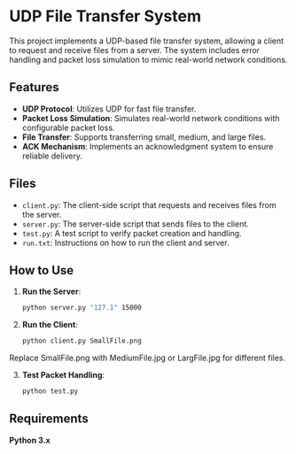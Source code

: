 # UDP File Transfer System

This project implements a UDP-based file transfer system, allowing a client to request and receive files from a server. The system includes error handling and packet loss simulation to mimic real-world network conditions.

## Features
- **UDP Protocol**: Utilizes UDP for fast file transfer.
- **Packet Loss Simulation**: Simulates real-world network conditions with configurable packet loss.
- **File Transfer**: Supports transferring small, medium, and large files.
- **ACK Mechanism**: Implements an acknowledgment system to ensure reliable delivery.

## Files
- `client.py`: The client-side script that requests and receives files from the server.
- `server.py`: The server-side script that sends files to the client.
- `test.py`: A test script to verify packet creation and handling.
- `run.txt`: Instructions on how to run the client and server.

## How to Use
1. **Run the Server**:
   ```bash
   python server.py "127.1" 15000
2. **Run the Client**:
   ```bash
   python client.py SmallFile.png
   
Replace SmallFile.png with MediumFile.jpg or LargFile.jpg for different files.

3. **Test Packet Handling**:
   ```bash
   python test.py
   
## Requirements
 **Python 3.x**

